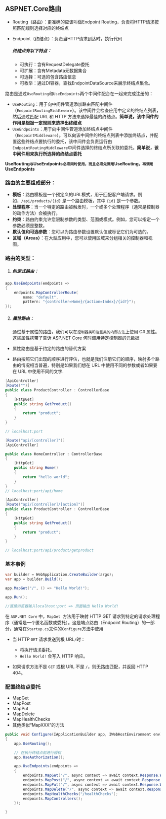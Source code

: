 ## ASPNET.Core路由

- Routing（路由）：更准确的应该叫做Endpoint Routing，负责将HTTP请求按照匹配规则选择对应的终结点

- Endpoint（终结点）：负责当HTTP请求到达时，执行代码
   ##### 终结点有以下特点：

    -  可执行：含有RequestDelegate委托
    -  可扩展：含有Metadata元数据集合
    -  可选择：可选的包含路由信息
    -  可枚举：通过DI容器，查找EndpointDataSource来展示终结点集合。



路由是通过`UseRouting`和`UseEndpoints`两个中间件配合在一起来完成注册的：

- `UseRouting`：用于向中间件管道添加路由匹配中间件（`EndpointRoutingMiddleware`）。该中间件会检查应用中定义的终结点列表，然后通过匹配 URL 和 HTTP 方法来选择最佳的终结点。**简单说，该中间件的作用是根据一定规则来选择出终结点**
- `UseEndpoints`：用于向中间件管道添加终结点中间件（`EndpointMiddleware`）。可以向该中间件的终结点列表中添加终结点，并配置这些终结点要执行的委托，该中间件会负责运行由`EndpointRoutingMiddleware`中间件选择的终结点所关联的委托。**简单说，该中间件用来执行所选择的终结点委托**

**UseRouting`与`UseEndpoints`必须同时使用，而且必须先调用`UseRouting`，再调用`UseEndpoints**

### 路由的主要组成部分：

- **模板**：路由模板是一个预定义的URL模式，用于匹配客户端请求。例如，`/api/products/{id}` 是一个路由模板，其中 `{id}` 是一个参数。
- **处理程序**：当一个特定的路由被触发时，一个或多个处理程序（通常是控制器的动作方法）会被执行。
- **约束**：路由约束允许您限制参数的类型、范围或模式。例如，您可以指定一个参数必须是整数。
- **默认值和可选参数**：您可以为路由参数设置默认值或标记它们为可选的。
- **区域（Areas）**：在大型应用中，您可以使用区域来分组相关的控制器和视图。



### 路由的类型：

1. ##### 约定式路由：
```c#
app.UseEndpoints(endpoints =>
{
    endpoints.MapControllerRoute(
        name: "default",
        pattern: "{controller=Home}/{action=Index}/{id?}");
});

```


2. ##### 属性路由：
    通过基于属性的路由，我们可以在`控制器类和这些类的内部方法`上使用 C# 属性。 这些属性携带了告诉 ASP.NET Core 何时调用特定控制器的元数据

-  属性路由是基于约定的路由的替代方案

-  路由按照它们出现的顺序进行评估，也就是我们注册它们的顺序，映射多个路由的情况相当普遍，特别是如果我们想在 URL 中使用不同的参数或者如果要在 URL 中使用不同的文字.

```c#
[ApiController]
[Route("")]  
public class ProductController : ControllerBase
{
    [HttpGet]
    public string GetProduct()  
    {
        return "product";
    }
}

// localhost:port

[Route("api/[controller]")]
[ApiController]

public class HomeController : ControllerBase
{
    [HttpGet]
    public string Home()
    {
        return "hello world";
    }
}
// localhost:port/api/home

[ApiController]
[Route("api/[controller]/[action]")]  
public class ProductController : ControllerBase
{
    [HttpGet]
    public string GetProduct()  
    {
        return "product";
    }
}

// localhost:port/api/product/getproduct
```




### 基本事例

```c#
var builder = WebApplication.CreateBuilder(args);
var app = builder.Build();

app.MapGet("/", () => "Hello World!");

app.Run();

//直接浏览器输入localhost:port => 页面输出 Hello World!
```
在 `ASP.NET Core` 中，`MapGet `方法用于映射 HTTP GET 请求到特定的请求处理程序（通常是一个匿名函数或委托）。这是端点路由（Endpoint Routing）的一部分，通常在` Startup.cs `文件的` Configure `方法中使用

- 当 HTTP `GET` 请求发送到根 URL`/`时：

  - 将执行请求委托。
  - `Hello World!` 会写入 HTTP 响应。

- 如果请求方法不是 `GET` 或根 URL 不是 `/`，则无路由匹配，并返回 HTTP 404。




### 配置终结点委托
- MapGet
- MapPost
- MapPut
- MapDelete
- MapHealthChecks
- 其他类似“MapXXX”的方法 

```c#
public void Configure(IApplicationBuilder app, IWebHostEnvironment env)
{
    app.UseRouting();

    // 在执行终结点前进行授权
    app.UseAuthorization();

    app.UseEndpoints(endpoints =>
    {
        endpoints.MapGet("/", async context => await context.Response.WriteAsync("get"));
        endpoints.MapPost("/", async context => await context.Response.WriteAsync("post"));
        endpoints.MapPut("/", async context => await context.Response.WriteAsync("put"));
        endpoints.MapDelete("/", async context => await context.Response.WriteAsync("delete"));
        endpoints.MapHealthChecks("/healthChecks");
        endpoints.MapControllers();
    });

}
```





